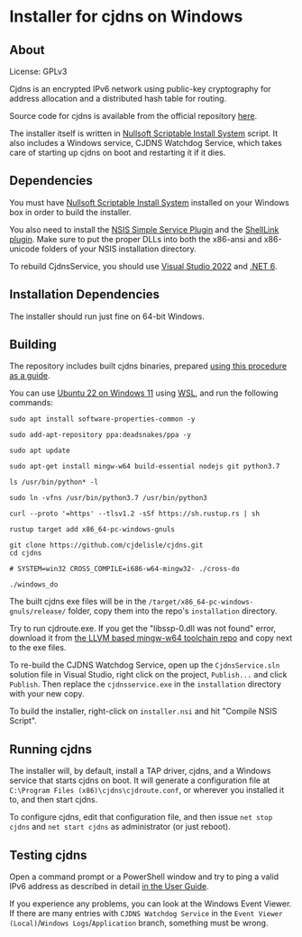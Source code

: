 # Installer for cjdns on Windows

## About

License: GPLv3

Cjdns is an encrypted IPv6 network using public-key cryptography for address allocation and a distributed hash table for routing.

Source code for cjdns is available from the official repository [here](https://github.com/cjdelisle/cjdns).

The installer itself is written in [Nullsoft Scriptable Install System](http://nsis.sourceforge.net/Main_Page) script. It also includes a Windows service, CJDNS Watchdog Service, which takes care of starting up cjdns on boot and restarting it if it dies.

## Dependencies

You must have [Nullsoft Scriptable Install System](http://nsis.sourceforge.net/Main_Page) installed on your Windows box in order to build the installer.

You also need to install the [NSIS Simple Service Plugin](http://nsis.sourceforge.net/NSIS_Simple_Service_Plugin) and the [ShellLink plugin](http://nsis.sourceforge.net/ShellLink_plug-in). Make sure to put the proper DLLs into both the x86-ansi and x86-unicode folders of your NSIS installation directory.

To rebuild CjdnsService, you should use [Visual Studio 2022](https://visualstudio.microsoft.com/vs/community/) and [.NET 6](https://dotnet.microsoft.com/en-us/download/dotnet/6.0).

## Installation Dependencies

The installer should run just fine on 64-bit Windows.

## Building

The repository includes built cjdns binaries, prepared [using this procedure as a guide](https://github.com/hyperboria/docs/blob/master/install/windows.md). 

You can use [Ubuntu 22 on Windows 11](https://apps.microsoft.com/store/detail/ubuntu/9PDXGNCFSCZV?hl=en-us&gl=US) using [WSL](https://ubuntu.com/wsl), and run the following commands:

```
sudo apt install software-properties-common -y

sudo add-apt-repository ppa:deadsnakes/ppa -y

sudo apt update

sudo apt-get install mingw-w64 build-essential nodejs git python3.7

ls /usr/bin/python* -l

sudo ln -vfns /usr/bin/python3.7 /usr/bin/python3

curl --proto '=https' --tlsv1.2 -sSf https://sh.rustup.rs | sh

rustup target add x86_64-pc-windows-gnuls

git clone https://github.com/cjdelisle/cjdns.git
cd cjdns

# SYSTEM=win32 CROSS_COMPILE=i686-w64-mingw32- ./cross-do

./windows_do
```

The built cjdns exe files will be in the `/target/x86_64-pc-windows-gnuls/release/` folder, copy them into the repo's `installation` directory.

Try to run cjdroute.exe. If you get the "libssp-0.dll was not found" error, download it from [the LLVM based mingw-w64 toolchain repo](https://github.com/mstorsjo/llvm-mingw/releases) and copy next to the exe files.

To re-build the CJDNS Watchdog Service, open up the `CjdnsService.sln` solution file in Visual Studio, right click on the project, `Publish...` and click `Publish`. Then replace the `cjdnsservice.exe` in the `installation` directory with your new copy.

To build the installer, right-click on `installer.nsi` and hit "Compile NSIS Script".

## Running cjdns

The installer will, by default, install a TAP driver, cjdns, and a Windows service that starts cjdns on boot. It will generate a configuration file at `C:\Program Files (x86)\cjdns\cjdroute.conf`, or wherever you installed it to, and then start cjdns.

To configure cjdns, edit that configuration file, and then issue `net stop cjdns` and `net start cjdns` as administrator (or just reboot).

## Testing cjdns

Open a command prompt or a PowerShell window and try to ping a valid IPv6 address as described in detail [in the User Guide](https://github.com/interfect/cjdns-installer/blob/master/Users%20Guide.md).

If you experience any problems, you can look at the Windows Event Viewer. If there are many entries with `CJDNS Watchdog Service` in the `Event Viewer (Local)`/`Windows Logs`/`Application` branch, something must be wrong.
